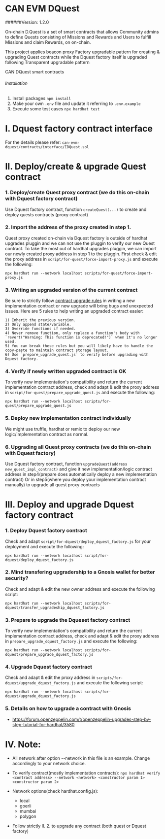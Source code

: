 # CAN EVM DQuest

######Version: 1.2.0

On-chain D.Quest is a set of smart contracts that allows Community admins to define Quests consisting of Missions and Rewards and Users to fulfill Missions and claim Rewards, on on-chain.

This project applies beacon proxy Factory upgradable pattern for creating & upgrading Quest contracts while the Dquest factory itself is upgraded following Transparent upgradable pattern

CAN DQuest smart contracts

###### Installation

1. Install packages `npm install`
2. Make your own `.env` file and update it referring to `.env.example`
3. Execute some test cases `npx hardhat test`

# I. Dquest factory contract interface

For the details please refer: `can-evm-dquest/contracts/interface/IDQuest.sol`

# II. Deploy/create & upgrade Quest contract
### 1. Deploy/create Quest proxy contract (we do this on-chain with Dquest factory contract)
Use Dquest factory contract, function `createQuest(...)` to create and deploy quests contracts (proxy contract)

### 2. Import the address of the proxy created in step 1.

Quest proxy created on-chain via Dquest factory is outside of hardhat upgrades pluggin and we can not use the pluggin to verify our new Quest contract. To take the most out of hardhat upgrades pluggin, we can import our newly created proxy address in step 1 to the pluggin. First check & edit the proxy address in `script/for-quest/force-import-proxy.js` and execute the following:

`npx hardhat run --network localhost scripts/for-quest/force-import-proxy.js`

### 3. Writing an upgraded version of the current contract
Be sure to strictly follow [contract upgrade rules](https://docs.openzeppelin.com/upgrades-plugins/1.x/writing-upgradeable#modifying-your-contracts) in writing a new implementation contract or new upgrade will bring bugs and unexpected issues. Here are 5 rules to help writing an upgraded contract easier:

```
1) Inherit the previous version.
2) Only append state/variable.
3) Override functions if needed.
4) Never remove function, only replace a function's body with `revert("Warning: This function is deprecated!")` when it's no longer used.
5) You can break these rules but you will likely have to handle the copy-paste to maintain contract storage layout.
6) Use `prepare_upgrade_quest.js` to verify before upgrading with Dquest factory.
```

### 4. Verify if newly written upgraded contract is OK
To verify new implementation's compatibility and return the current implementation contract address, check and adapt & edit the proxy address in `script/for-quest/prepare_upgrade_quest.js` and execute the following:

`npx hardhat run --network localhost scripts/for-quest/prepare_upgrade_quest.js`

### 5. Deploy new implementation contract individually

We might use truffle, hardhat or remix to deploy our new logic/implementation contract as normal.

### 6. Upgrading all Quest proxy contracts (we do this on-chain with Dquest factory)
Use Dquest factory contract, function `upgradeQuest(address new_quest_impl_contract)` and give it new implementation/logic contract address in step4(prepare does automatically deploy a new implementation contract) Or in step5(where you deploy your implementation contract manually) to upgrade all quest proxy contracts

# III. Deploy and upgrade Dquest factory contract
### 1. Deploy Dquest factory contract

Check and adapt `script/for-dquest/deploy_dquest_factory.js` for your deployment and execute the following:

`npx hardhat run --network localhost script/for-dquest/deploy_dquest_factory.js`

### 2. Mind transfering upgradership to a Gnosis wallet for better security?

Check and adapt & edit the new owner address and execute the following script:

`npx hardhat run --network localhost scripts/for-dquest/transfer_upgradeship_dquest_factory.js`

### 3. Prepare to upgrade the Dqueset factory contract

To verify new implementation's compatibility and return the current implementation contract address, check and adapt & edit the proxy address in `prepare_upgrade_dquest_factory.js` and execute the following:

`npx hardhat run --network localhost scripts/for-dquest/prepare_upgrade_dquest_factory.js`
### 4. Upgrade Dquest factory contract
Check and adapt & edit the proxy address in `scripts/for-dquest/upgrade_dquest_factory.js` and execute the following script:

`npx hardhat run --network localhost scripts/for-dquest/upgrade_dquest_factory.js`

### 5. Details on how to upgrade a contract with Gnosis
- https://forum.openzeppelin.com/t/openzeppelin-upgrades-step-by-step-tutorial-for-hardhat/3580

# IV. Note:

- All network after option --network in this file is an example. Change accordingly to your network choice.

- To verify contract(mostly implementation contracts):
    `npx hardhat verify <contract address> --network <network> <constructor param 1> <constructor param 2>`

- Network options(check hardhat.config.js):
    - local
    - goerli
    - mumbai
    - polygon

- Follow strictly II. 2. to upgrade any contract (both quest or Dquest factory)
